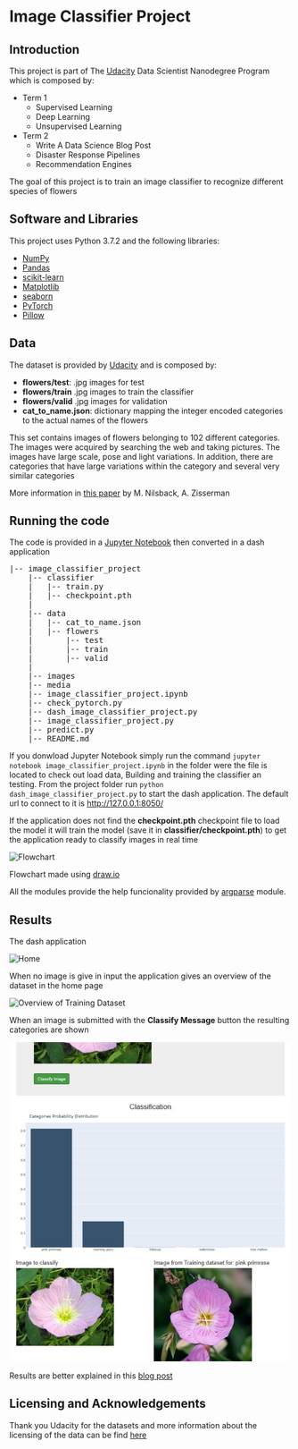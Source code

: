 # Image Classifier Project

## Introduction

This project is part of The [Udacity](https://eu.udacity.com/) Data Scientist Nanodegree Program which is composed by:
* Term 1
    * Supervised Learning
    * Deep Learning
    * Unsupervised Learning
* Term 2
    * Write A Data Science Blog Post
    * Disaster Response Pipelines
    * Recommendation Engines

The goal of this project is to train an image classifier to recognize different species of flowers

## Software and Libraries
This project uses Python 3.7.2 and the following libraries:
* [NumPy](http://www.numpy.org/)
* [Pandas](http://pandas.pydata.org)
* [scikit-learn](http://scikit-learn.org/stable/)
* [Matplotlib](http://matplotlib.org/)
* [seaborn](https://seaborn.pydata.org/)
* [PyTorch](https://pytorch.org/)
* [Pillow](https://pillow.readthedocs.io/en/stable/)

## Data
The dataset is provided by [Udacity](http://www.robots.ox.ac.uk/~vgg/data/flowers/102/index.html) and is composed by:
* **flowers/test**: .jpg images for test
* **flowers/train** .jpg images to train the classifier
* **flowers/valid** .jpg images for validation
* **cat_to_name.json**: dictionary mapping the integer encoded categories to the actual names of the flowers

This set contains images of flowers belonging to 102 different categories. The images were acquired by searching the web and taking pictures. The images have large scale, pose and light variations. In addition, there are categories that have large variations within the category and several very similar categories

More information in [this paper](http://www.robots.ox.ac.uk/~vgg/publications/2008/Nilsback08) by M. Nilsback, A. Zisserman

## Running the code

The code is provided in a [Jupyter Notebook](http://ipython.org/notebook.html) then converted in a dash application

<pre>
|-- image_classifier_project
    |-- classifier
    |   |-- train.py
    |   |-- checkpoint.pth
    |
    |-- data
    |   |-- cat_to_name.json
    |   |-- flowers
    |       |-- test
    |       |-- train
    |       |-- valid
    |
    |-- images
    |-- media
    |-- image_classifier_project.ipynb
    |-- check_pytorch.py
    |-- dash_image_classifier_project.py
    |-- image_classifier_project.py
    |-- predict.py
    |-- README.md
</pre>

If you donwload Jupyter Notebook simply run the command `jupyter notebook image_classifier_project.ipynb` in the folder were the file is located to check out load data, Building and training the classifier an testing.
From the project folder run `python dash_image_classifier_project.py` to start the dash application. The default url to connect to it is http://127.0.0.1:8050/

If the application does not find the **checkpoint.pth** checkpoint file to load the model it will train the model (save it in **classifier/checkpoint.pth**) to get the application ready to classify images in real time

![Flowchart](images/flowchart.png)

Flowchart made using [draw.io](https://about.draw.io/)

All the modules provide the help funcionality provided by [argparse](https://docs.python.org/3/library/argparse.html) module.

## Results

The dash application 

![Home](images/home.JPG)

When no image is give in input the application gives an overview of the dataset in the home page

![Overview of Training Dataset](images/overview_training_dataset.JPG)

When an image is submitted with the **Classify Message** button the resulting categories are shown

![Classification Result](images/classification_result.JPG)

Results are better explained in this [blog post](https://medium.com/@simone.rigoni01/do-you-know-this-flower-image-classifier-using-pytorch-1d45c3a3df1c)

## Licensing and Acknowledgements

Thank you Udacity for the datasets and more information about the licensing of the data can be find [here](http://www.robots.ox.ac.uk/~vgg/data/flowers/102/index.html)
